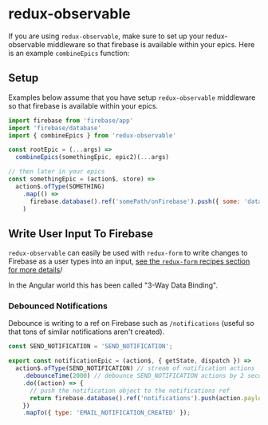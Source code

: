 # redux-observable
If you are using `redux-observable`, make sure to set up your redux-observable middleware so that firebase is available within your epics. Here is an example `combineEpics` function:

## Setup
Examples below assume that you have setup `redux-observable` middleware so that firebase is available within your epics.

```javascript
import firebase from 'firebase/app'
import 'firebase/database'
import { combineEpics } from 'redux-observable'

const rootEpic = (...args) =>
  combineEpics(somethingEpic, epic2)(...args)

// then later in your epics
const somethingEpic = (action$, store) =>
  action$.ofType(SOMETHING)
    .map(() =>
      firebase.database().ref('somePath/onFirebase').push({ some: 'data' })
    )
```

## Write User Input To Firebase

`redux-observable` can easily be used with `redux-form` to write changes to Firebase as a user types into an input, [see the `redux-form` recipes section for more details](/docs/recipes/redux-form.md)/

In the Angular world this has been called "3-Way Data Binding".

### Debounced Notifications
Debounce is writing to a ref on Firebase such as `/notifications` (useful so that tons of similar notifications aren't created).

```js
const SEND_NOTIFICATION = 'SEND_NOTIFICATION';

export const notificationEpic = (action$, { getState, dispatch }) =>
  action$.ofType(SEND_NOTIFICATION) // stream of notification actions
    .debounceTime(2000) // debounce SEND_NOTIFICATION actions by 2 seconds
    .do((action) => {
      // push the notification object to the notifications ref
      return firebase.database().ref('notifications').push(action.payload)
    })
    .mapTo({ type: 'EMAIL_NOTIFICATION_CREATED' });
```

